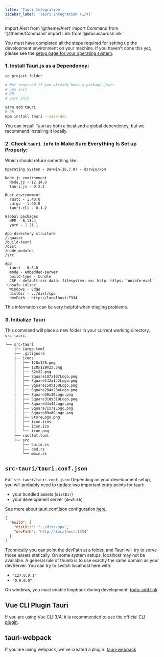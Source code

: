 ```yaml
---
title: 'Tauri Integration'
sidebar_label: 'Tauri Integration (1/4)'
---
```


import Alert from '@theme/Alert'
import Command from '@theme/Command'
import Link from '@docusaurus/Link'

<Alert title="Please note" type="warning" icon="alert">
  You must have completed all the steps required for setting up the development environment on your machine. If you haven't done this yet, please see the <a href="/docs/getting-started/intro#setting-up-your-environment"> setup page for your operating system</a>.
</Alert>

### 1. Install Tauri.js as a Dependency:

```bash
cd project-folder

# Not required if you already have a package.json:
# npm init
# OR
# yarn init

yarn add tauri
# OR
npm install tauri --save-dev
```

<Alert title="Note">
  You can install Tauri as both a local and a global dependency, but we recommend installing it locally.
</Alert>

### 2. Check `tauri info` to Make Sure Everything Is Set up Properly:

<Command name="info" />

Which should return something like:

```
Operating System - Darwin(16.7.0) - darwin/x64

Node.js environment
  Node.js - 12.14.0
  tauri.js - 0.2.1

Rust environment
  rustc - 1.40.0
  cargo - 1.40.0
  tauri-cli - 0.1.2

Global packages
  NPM - 6.13.4
  yarn - 1.21.1

App directory structure
/.quasar
/build-tauri
/dist
/node_modules
/src

App
  tauri - 0.3.0
  mode - embedded-server
  build-type - bundle
  CSP - default-src data: filesystem: ws: http: https: 'unsafe-eval' 'unsafe-inline'
  Windows - Edge
  distDir - ../dist/spa
  devPath - http://localhost:7334
```

This information can be very helpful when triaging problems.

### 3. Initialize Tauri

<Command name="init" />

This command will place a new folder in your current working directory, `src-tauri`.

```sh
└── src-tauri
    ├── Cargo.toml
    ├── .gitignore
    ├── icons
    │   ├── 128x128.png
    │   ├── 128x128@2x.png
    │   ├── 32x32.png
    │   ├── Square107x107Logo.png
    │   ├── Square142x142Logo.png
    │   ├── Square150x150Logo.png
    │   ├── Square284x284Logo.png
    │   ├── Square30x30Logo.png
    │   ├── Square310x310Logo.png
    │   ├── Square44x44Logo.png
    │   ├── Square71x71Logo.png
    │   ├── Square89x89Logo.png
    │   ├── StoreLogo.png
    │   ├── icon.icns
    │   ├── icon.ico
    │   └── icon.png
    ├── rustfmt.toml
    └── src
        ├── build.rs
        ├── cmd.rs
        └── main.rs
```

## `src-tauri/tauri.conf.json`

Edit `src-tauri/tauri.conf.json`:
Depending on your development setup, you will probably need to update two important entry points for tauri:

- your bundled assets (`distDir`)
- your development server (`devPath`)

See more about tauri.conf.json configuration <a href="/docs/api/config#build">here</a>.

```json
{
  "build": {
    "distDir": "../dist/spa",
    "devPath": "http://localhost:7334"
  }
}
```

<Alert type="info" title="Note">
  Technically you can point the devPath at a folder, and Tauri will try to serve those assets statically.
</Alert>

<Alert type="warning" title="Warning" icon="alert">
  On some system setups, localhost may not be available. A general rule of thumb is to use exactly the same domain as your devServer. You can try to switch localhost here with:

- `"127.0.0.1"`
- `"0.0.0.0"`

On windows, you must enable loopback during development. [todo: add link](https://github.com/tauri-apps/tauri/wiki/04.-MS-Windows-Setup)

</Alert>

## Vue CLI Plugin Tauri

If you are using Vue CLI 3/4, it is recommended to use the official [CLI plugin](https://github.com/tauri-apps/vue-cli-plugin-tauri).

## tauri-webpack

If you are using webpack, we've created a plugin: [tauri-webpack](https://github.com/tauri-apps/tauri-webpack)
